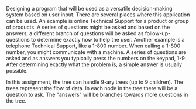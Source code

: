 Designing a program that will be used as a versatile decision-making system based on user input. There are several places where this application can be used. An example is online Technical Support for a product or group of products. A series of questions might be asked and based on the answers, a different branch of questions will be asked as follow-up-questions to determine exactly how to help the user. Another example is a telephone Technical Support, like a 1-800 number. When calling a 1-800 number, you might communicate with a machine. A series of questions are asked and as answers you typically press the numbers on the keypad, 1-9. After determining exactly what the problem is, a simple answer is usually possible. 

In this assignment, the tree can handle 9-ary trees (up to 9 children). The trees represent the flow of data. In each node in the tree there will be a question to ask. The "answers" will be branches towards more questions in the tree.